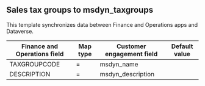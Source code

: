 ## Sales tax groups to msdyn_taxgroups

This template synchronizes data between Finance and Operations apps and Dataverse.

Finance and Operations field | Map type | Customer engagement field | Default value
---|---|---|---
TAXGROUPCODE | = | msdyn_name | 
DESCRIPTION | = | msdyn_description | 
